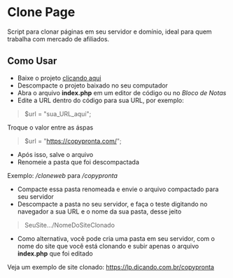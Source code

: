 # Clone Page
Script para clonar páginas em seu servidor e domínio, ideal para quem trabalha com mercado de afiliados.

## Como Usar
* Baixe o projeto [clicando aqui](https://github.com/gmasson/clonepage/archive/main.zip)
* Descompacte o projeto baixado no seu computador
* Abra o arquivo **index.php** em um editor de código ou no *Bloco de Notas*
* Edite a URL dentro do código para sua URL, por exemplo:

> $url = "sua_URL_aqui";

Troque o valor entre as áspas

> $url = "https://copypronta.com/";

* Após isso, salve o arquivo
* Renomeie a pasta que foi descompactada

Exemplo: _/cloneweb_ para _/copypronta_

* Compacte essa pasta renomeada e envie o arquivo compactado para seu servidor
* Descompacte a pasta no seu servidor, e faça o teste digitando no navegador a sua URL e o nome da sua pasta, desse jeito

> SeuSite.../NomeDoSiteClonado

* Como alternativa, você pode cria uma pasta em seu servidor, com o nome do site que você está clonando e subir apenas o arquivo **index.php** que foi editado

Veja um exemplo de site clonado:
https://lp.dicando.com.br/copypronta

